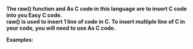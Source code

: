 **The raw() function and As C code in this language are to insert C code into you Easy C code.**\
**raw() is used to insert 1 line of code in C. To insert multiple line of C in your code, you will need to use As C code.**

**Examples:**
